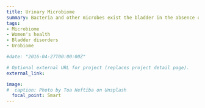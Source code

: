 ```yaml
---
title: Urinary Microbiome
summary: Bacteria and other microbes exist the bladder in the absence of infection. How these bacteria relate to non-infectious bladder disorders is largely unknown.
tags:
- Microbiome
- Women's health
- Bladder disorders
- Urobiome

#date: "2016-04-27T00:00:00Z"

# Optional external URL for project (replaces project detail page).
external_link:

image:
#  caption: Photo by Toa Heftiba on Unsplash
  focal_point: Smart
---
```


